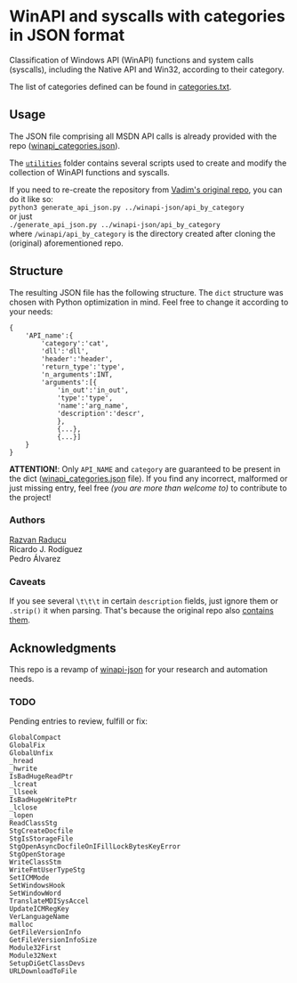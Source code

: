 # WinAPI and syscalls with categories in JSON format
Classification of Windows API (WinAPI) functions and system calls (syscalls), including the Native API and Win32, according to their category. 

The list of categories defined can be found in [categories.txt](./categories.txt).

## Usage
The JSON file comprising all MSDN API calls is already provided with the repo ([winapi_categories.json](./winapi_categories.json)).

The [`utilities`](./utilities) folder contains several scripts used to create and modify the collection of WinAPI functions and syscalls. 

If you need to re-create the repository from [Vadim's original repo](https://github.com/vadimkotov/winapi-json), you can do it like so:  
`python3 generate_api_json.py ../winapi-json/api_by_category`  
or just  
`./generate_api_json.py ../winapi-json/api_by_category`  
where `/winapi/api_by_category` is the directory created after cloning the (original) aforementioned repo.

## Structure
The resulting JSON file has the following structure. The `dict` structure was chosen with Python optimization in mind. Feel free to change it according to your needs:
```
{
	'API_name':{
		'category':'cat',
		'dll':'dll',
		'header':'header',
		'return_type':'type',
		'n_arguments':INT,
		'arguments':[{
			'in_out':'in_out',
			'type':'type',
			'name':'arg_name',
			'description':'descr',
			},
			{...},
			{...}]
	}
}
```

**ATTENTION!**: Only `API_NAME` and `category` are guaranteed to be present in the dict ([winapi_categories.json](./winapi_categories.json) file). If you find any incorrect, malformed or just missing entry, feel free *(you are more than welcome to)* to contribute to the project!

### Authors
[Razvan Raducu](https://github.com/RazviOverflow)  
Ricardo J. Rodíguez  
Pedro Álvarez  

### Caveats
If you see several `\t\t\t` in certain `description` fields, just ignore them or `.strip()` it when parsing. That's because the original repo also [contains them](https://github.com/vadimkotov/winapi-json/blob/master/api_by_category/dynamic_data_exchange_management.json#L26).

## Acknowledgments
This repo is a revamp of [winapi-json](https://github.com/vadimkotov/winapi-json) for your research and automation needs.

### TODO
Pending entries to review, fulfill or fix:
```
GlobalCompact
GlobalFix
GlobalUnfix
_hread
_hwrite
IsBadHugeReadPtr
_lcreat
_llseek
IsBadHugeWritePtr
_lclose
_lopen
ReadClassStg
StgCreateDocfile
StgIsStorageFile
StgOpenAsyncDocfileOnIFillLockBytesKeyError
StgOpenStorage
WriteClassStm
WriteFmtUserTypeStg
SetICMMode
SetWindowsHook
SetWindowWord
TranslateMDISysAccel
UpdateICMRegKey
VerLanguageName
malloc
GetFileVersionInfo
GetFileVersionInfoSize
Module32First
Module32Next
SetupDiGetClassDevs
URLDownloadToFile
```